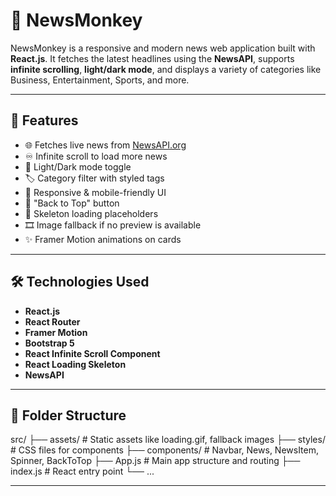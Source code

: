 # 📰 NewsMonkey

NewsMonkey is a responsive and modern news web application built with **React.js**. It fetches the latest headlines using the **NewsAPI**, supports **infinite scrolling**, **light/dark mode**, and displays a variety of categories like Business, Entertainment, Sports, and more.

---

## 🚀 Features

- 🌐 Fetches live news from [NewsAPI.org](https://newsapi.org/)
- ♾️ Infinite scroll to load more news
- 🌙 Light/Dark mode toggle
- 🏷️ Category filter with styled tags
- 🎯 Responsive & mobile-friendly UI
- 🔼 "Back to Top" button
- 💬 Skeleton loading placeholders
- 🎞️ Image fallback if no preview is available
- ✨ Framer Motion animations on cards

---

## 🛠️ Technologies Used

- **React.js**
- **React Router**
- **Framer Motion**
- **Bootstrap 5**
- **React Infinite Scroll Component**
- **React Loading Skeleton**
- **NewsAPI**

---

## 📁 Folder Structure

src/
├── assets/ # Static assets like loading.gif, fallback images
├── styles/ # CSS files for components
├── components/ # Navbar, News, NewsItem, Spinner, BackToTop
├── App.js # Main app structure and routing
├── index.js # React entry point
└── ...

---
